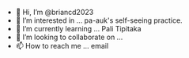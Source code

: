 - 👋 Hi, I’m @briancd2023
- 👀 I’m interested in ... pa-auk's self-seeing practice.
- 🌱 I’m currently learning ... Pali Tipitaka
- 💞️ I’m looking to collaborate on ...
- 📫 How to reach me ... email

<!---
briancd2023/briancd2023 is a ✨ special ✨ repository because its `README.md` (this file) appears on your GitHub profile.
You can click the Preview link to take a look at your changes.
--->
